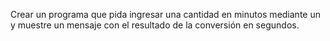 Crear un programa que pida ingresar una cantidad en minutos mediante un y muestre un mensaje con el resultado de la conversión en segundos.